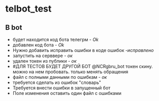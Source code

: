 # telbot_test
## **В bot**
* будет находится код бота телегрм - *Ok*
* добавлен код бота - *Ok*
* Нужно добавить исправить ошибки в коде ошибок -*исправлено*
* запустить на серввере - *ок*
* удален токен из публики - *ок*
* #ДЛЯ ТЕСТОВ БУДЕТ ДРУГОЙ БОТ  @NCRgbru_bot токен скину.
можно на нем пробовать. только менять обращения
* файл с полными данными по ошибкам - *ок*
* требуется сделать из ошибок "словарь"
* Требуется внести ошибки в запущенный бот
* Поле изменения оставить один файл с ошибками